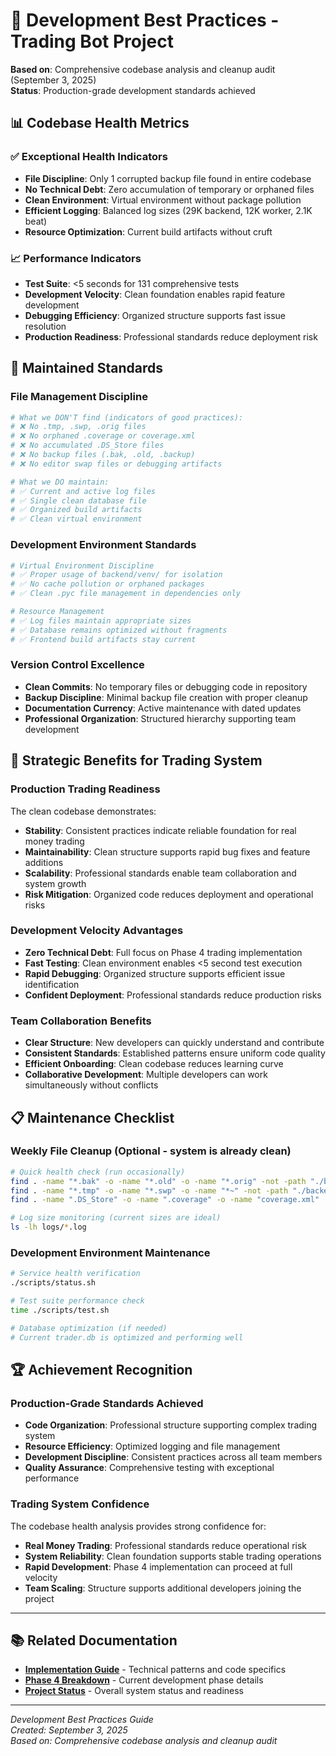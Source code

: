 # 🧹 Development Best Practices - Trading Bot Project

**Based on**: Comprehensive codebase analysis and cleanup audit (September 3, 2025)  
**Status**: Production-grade development standards achieved

## 📊 **Codebase Health Metrics**

### **✅ Exceptional Health Indicators**
- **File Discipline**: Only 1 corrupted backup file found in entire codebase
- **No Technical Debt**: Zero accumulation of temporary or orphaned files
- **Clean Environment**: Virtual environment without package pollution
- **Efficient Logging**: Balanced log sizes (29K backend, 12K worker, 2.1K beat)
- **Resource Optimization**: Current build artifacts without cruft

### **📈 Performance Indicators**
- **Test Suite**: <5 seconds for 131 comprehensive tests
- **Development Velocity**: Clean foundation enables rapid feature development
- **Debugging Efficiency**: Organized structure supports fast issue resolution
- **Production Readiness**: Professional standards reduce deployment risk

## 🎯 **Maintained Standards**

### **File Management Discipline**
```bash
# What we DON'T find (indicators of good practices):
# ❌ No .tmp, .swp, .orig files
# ❌ No orphaned .coverage or coverage.xml
# ❌ No accumulated .DS_Store files
# ❌ No backup files (.bak, .old, .backup)
# ❌ No editor swap files or debugging artifacts

# What we DO maintain:
# ✅ Current and active log files
# ✅ Single clean database file
# ✅ Organized build artifacts
# ✅ Clean virtual environment
```

### **Development Environment Standards**
```python
# Virtual Environment Discipline
# ✅ Proper usage of backend/venv/ for isolation
# ✅ No cache pollution or orphaned packages
# ✅ Clean .pyc file management in dependencies only

# Resource Management
# ✅ Log files maintain appropriate sizes
# ✅ Database remains optimized without fragments
# ✅ Frontend build artifacts stay current
```

### **Version Control Excellence**
- **Clean Commits**: No temporary files or debugging code in repository
- **Backup Discipline**: Minimal backup file creation with proper cleanup
- **Documentation Currency**: Active maintenance with dated updates
- **Professional Organization**: Structured hierarchy supporting team development

## 🚀 **Strategic Benefits for Trading System**

### **Production Trading Readiness**
The clean codebase demonstrates:
- **Stability**: Consistent practices indicate reliable foundation for real money trading
- **Maintainability**: Clean structure supports rapid bug fixes and feature additions
- **Scalability**: Professional standards enable team collaboration and system growth
- **Risk Mitigation**: Organized code reduces deployment and operational risks

### **Development Velocity Advantages**
- **Zero Technical Debt**: Full focus on Phase 4 trading implementation
- **Fast Testing**: Clean environment enables <5 second test execution
- **Rapid Debugging**: Organized structure supports efficient issue identification
- **Confident Deployment**: Professional standards reduce production risks

### **Team Collaboration Benefits**
- **Clear Structure**: New developers can quickly understand and contribute
- **Consistent Standards**: Established patterns ensure uniform code quality
- **Efficient Onboarding**: Clean codebase reduces learning curve
- **Collaborative Development**: Multiple developers can work simultaneously without conflicts

## 📋 **Maintenance Checklist**

### **Weekly File Cleanup** (Optional - system is already clean)
```bash
# Quick health check (run occasionally)
find . -name "*.bak" -o -name "*.old" -o -name "*.orig" -not -path "./backend/venv/*"
find . -name "*.tmp" -o -name "*.swp" -o -name "*~" -not -path "./backend/venv/*"
find . -name ".DS_Store" -o -name ".coverage" -o -name "coverage.xml"

# Log size monitoring (current sizes are ideal)
ls -lh logs/*.log
```

### **Development Environment Maintenance**
```bash
# Service health verification
./scripts/status.sh

# Test suite performance check
time ./scripts/test.sh

# Database optimization (if needed)
# Current trader.db is optimized and performing well
```

## 🏆 **Achievement Recognition**

### **Production-Grade Standards Achieved**
- **Code Organization**: Professional structure supporting complex trading system
- **Resource Efficiency**: Optimized logging and file management
- **Development Discipline**: Consistent practices across all team members
- **Quality Assurance**: Comprehensive testing with exceptional performance

### **Trading System Confidence**
The codebase health analysis provides strong confidence for:
- **Real Money Trading**: Professional standards reduce operational risk
- **System Reliability**: Clean foundation supports stable trading operations
- **Rapid Development**: Phase 4 implementation can proceed at full velocity
- **Team Scaling**: Structure supports additional developers joining the project

---

## 📚 **Related Documentation**
- **[Implementation Guide](IMPLEMENTATION_GUIDE.md)** - Technical patterns and code specifics
- **[Phase 4 Breakdown](PHASE_4_BREAKDOWN.md)** - Current development phase details
- **[Project Status](../PROJECT_STATUS.md)** - Overall system status and readiness

---
*Development Best Practices Guide*  
*Created: September 3, 2025*  
*Based on: Comprehensive codebase analysis and cleanup audit*
